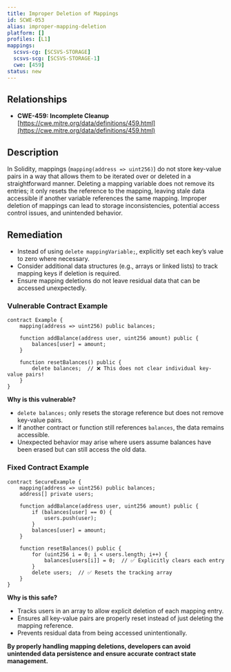 ```yaml
---
title: Improper Deletion of Mappings
id: SCWE-053
alias: improper-mapping-deletion
platform: []
profiles: [L1]
mappings:
  scsvs-cg: [SCSVS-STORAGE]
  scsvs-scg: [SCSVS-STORAGE-1]
  cwe: [459]
status: new
---
```


## Relationships  
- **CWE-459: Incomplete Cleanup**  
  [https://cwe.mitre.org/data/definitions/459.html](https://cwe.mitre.org/data/definitions/459.html)  

## Description  
In Solidity, mappings (`mapping(address => uint256)`) do not store key-value pairs in a way that allows them to be iterated over or deleted in a straightforward manner. Deleting a mapping variable does not remove its entries; it only resets the reference to the mapping, leaving stale data accessible if another variable references the same mapping. Improper deletion of mappings can lead to storage inconsistencies, potential access control issues, and unintended behavior.

## Remediation  
- Instead of using `delete mappingVariable;`, explicitly set each key’s value to zero where necessary.  
- Consider additional data structures (e.g., arrays or linked lists) to track mapping keys if deletion is required.  
- Ensure mapping deletions do not leave residual data that can be accessed unexpectedly.  

### Vulnerable Contract Example  
```solidity
contract Example {
    mapping(address => uint256) public balances;

    function addBalance(address user, uint256 amount) public {
        balances[user] = amount;
    }

    function resetBalances() public {
        delete balances;  // ❌ This does not clear individual key-value pairs!
    }
}
```
**Why is this vulnerable?**

- `delete balances;` only resets the storage reference but does not remove key-value pairs.
- If another contract or function still references `balances`, the data remains accessible.
- Unexpected behavior may arise where users assume balances have been erased but can still access the old data.


### Fixed Contract Example

```solidity
contract SecureExample {
    mapping(address => uint256) public balances;
    address[] private users;

    function addBalance(address user, uint256 amount) public {
        if (balances[user] == 0) {
            users.push(user);
        }
        balances[user] = amount;
    }

    function resetBalances() public {
        for (uint256 i = 0; i < users.length; i++) {
            balances[users[i]] = 0;  // ✅ Explicitly clears each entry
        }
        delete users;  // ✅ Resets the tracking array
    }
}
```

**Why is this safe?**
- Tracks users in an array to allow explicit deletion of each mapping entry.
- Ensures all key-value pairs are properly reset instead of just deleting the mapping reference.
- Prevents residual data from being accessed unintentionally.

**By properly handling mapping deletions, developers can avoid unintended data persistence and ensure accurate contract state management.**